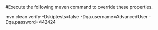 #Execute the following maven command to override these properties.

mvn clean verify -Dskiptests=false -Dqa.username=AdvancedUser -Dqa.password=442424

